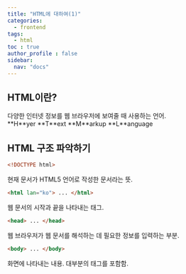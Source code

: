 ```yaml
---
title: "HTML에 대하여(1)"
categories:
  - frontend
tags:
  - html
toc : true
author_profile : false
sidebar:
  nav: "docs"
---
```


## HTML이란?

<p> 다양한 인터넷 정보를 웹 브라우저에 보여줄 때 사용하는 언어. <br> **H**yer **T**ext **M**arkup **L**anguage </p>

## HTML 구조 파악하기

```html
<!DOCTYPE html>
```
현재 문서가 HTML5 언어로 작성한 문서라는 뜻.

```html
<html lan="ko"> ... </html>
```
웹 문서의 시작과 끝을 나타내는 태그.

```html
<head> ... </head>
```
웹 브라우저가 웹 문서를 해석하는 데 필요한 정보를 입력하는 부분.

```html
<body> ... </body>
```
화면에 나타내는 내용. 대부분의 태그를 포함함.


